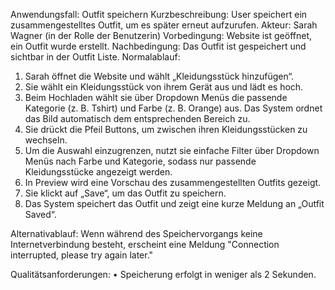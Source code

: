 Anwendungsfall: Outfit speichern 
Kurzbeschreibung: User speichert ein zusammengestelltes Outfit, um es später erneut aufzurufen. 
Akteur: Sarah Wagner (in der Rolle der Benutzerin)
Vorbedingung: Website ist geöffnet, ein Outfit wurde erstellt. 
Nachbedingung: Das Outfit ist gespeichert und sichtbar in der Outfit Liste. 
Normalablauf: 
1.	Sarah öffnet die Website und wählt „Kleidungsstück hinzufügen“.
2.  Sie wählt ein Kleidungsstück von ihrem Gerät aus und lädt es hoch.
3.  Beim Hochladen wählt sie über Dropdown Menüs die passende Kategorie (z. B. Tshirt) und Farbe (z. B. Orange) aus. Das System ordnet das Bild automatisch dem entsprechenden Bereich zu.
4.  Sie drückt die Pfeil Buttons, um zwischen ihren Kleidungsstücken zu wechseln.
5.  Um die Auswahl einzugrenzen, nutzt sie einfache Filter über Dropdown Menüs nach Farbe und Kategorie, sodass nur passende Kleidungsstücke angezeigt werden.
6.  In Preview wird eine Vorschau des zusammengestellten Outfits gezeigt.
7.  Sie klickt auf „Save“, um das Outfit zu speichern.
8.  Das System speichert das Outfit und zeigt eine kurze Meldung an „Outfit Saved“.

Alternativablauf: 
Wenn während des Speichervorgangs keine Internetverbindung besteht, erscheint eine Meldung "Connection interrupted, please try again later."

Qualitätsanforderungen: 
•	Speicherung erfolgt in weniger als 2 Sekunden.



